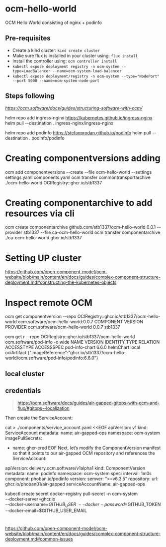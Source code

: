 # ocm-hello-world
OCM Hello World consisting of nginx + podinfo
## Pre-requisites

- Create a kind cluster: `kind create cluster`
- Make sure flux is installed in your cluster using: `flux install`
- Install the controller using: `ocm controller install`
- `kubectl expose deployment registry -n ocm-system --type=LoadBalancer --name=ocm-system-load-balancer`
- `kubectl expose deployment/registry -n ocm-system --type="NodePort" --port 5000 --name=ocm-system-node-port`
## Steps following 
*https://ocm.software/docs/guides/structuring-software-with-ocm/*

helm repo add ingress-nginx https://kubernetes.github.io/ingress-nginx
helm pull --destination . ingress-nginx/ingress-nginx

helm repo add podinfo https://stefanprodan.github.io/podinfo
helm pull --destination . podinfo/podinfo

# Creating componentversions adding 
ocm add componentversions --create --file ocm-hello-world --settings settings.yaml components.yaml
ocm transfer commontransportarchive ./ocm-hello-world OCIRegistry::ghcr.io/stb1337

# Creating componentarchive to add resources via cli

ocm create componentarchive github.com/stb1337/ocm-hello-world 0.0.1  --provider stb1337 --file ca-ocm-hello-world
ocm transfer componentarchive ./ca-ocm-hello-world ghcr.io/stb1337

# Setting UP cluster
https://github.com/open-component-model/ocm-website/blob/main/content/en/docs/guides/complex-component-structure-deployment.md#constructing-the-kubernetes-objects

# Inspect remote OCM 
ocm get componentversion --repo OCIRegistry::ghcr.io/stb1337/ocm-hello-world ocm.software/ocm-hello-world:0.0.7
COMPONENT                    VERSION PROVIDER
ocm.software/ocm-hello-world 0.0.7   stb1337

ocm get r --repo OCIRegistry::ghcr.io/stb1337/ocm-hello-world ocm.software/pod-info -o wide
NAME           VERSION IDENTITY TYPE      RELATION ACCESSTYPE  ACCESSSPEC
pod-info-chart 6.6.0            helmChart local    ociArtifact {"imageReference":"ghcr.io/stb1337/ocm-hello-world/ocm.software/pod-info/podinfo:6.6.0"}

## local cluster

## credentials
> https://ocm.software/docs/guides/air-gapped-gitops-with-ocm-and-flux/#gitops--localization

Then create the ServiceAccount:

cat > ./components/service_account.yaml <<EOF
apiVersion: v1
kind: ServiceAccount
metadata:
  name: air-gapped-ops
  namespace: ocm-system
imagePullSecrets:
- name: ghcr-cred
EOF
Next, let’s modify the ComponentVersion manifest so that it points to our air-gapped OCM repository and references the ServiceAccount:

apiVersion: delivery.ocm.software/v1alpha1
kind: ComponentVersion
metadata:
  name: podinfo
  namespace: ocm-system
spec:
  interval: 1m0s
  component: phoban.io/podinfo
  version:
    semver: ">=v6.3.5"
  repository:
    url: ghcr.io/phoban01/air-gapped
  serviceAccountName: air-gapped-ops

kubectl create secret docker-registry pull-secret -n ocm-system \
    --docker-server=ghcr.io \
    --docker-username=$GITHUB_USER \
    --docker-password=$GITHUB_TOKEN \
    --docker-email=$GITHUB_USER_EMAIL

#

https://github.com/open-component-model/ocm-website/blob/main/content/en/docs/guides/complex-component-structure-deployment.md#common-issues
